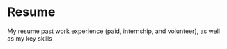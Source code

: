 # Resume
My resume past work experience (paid, internship, and volunteer), as well as my key skills
